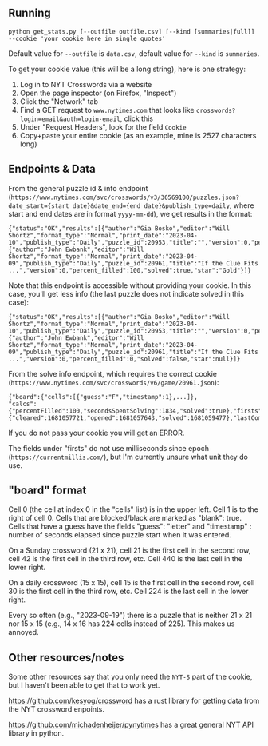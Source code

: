 Running
---
```
python get_stats.py [--outfile outfile.csv] [--kind [summaries|full]] --cookie 'your cookie here in single quotes'
```

Default value for `--outfile` is `data.csv`, default value for `--kind` is `summaries`.

To get your cookie value (this will be a long string), here is one strategy: 
1. Log in to NYT Crosswords via a website
2. Open the page inspector (on Firefox, "Inspect")
3. Click the "Network" tab
4. Find a GET request to `www.nytimes.com` that looks like `crosswords?login=email&auth=login-email`, click this
5. Under "Request Headers", look for the field `Cookie`
6. Copy+paste your entire cookie (as an example, mine is 2527 characters long)

Endpoints & Data
---
From the general puzzle id & info endpoint (`https://www.nytimes.com/svc/crosswords/v3/36569100/puzzles.json?date_start={start date}&date_end={end date}&publish_type=daily`, where start and end dates are in format `yyyy-mm-dd`), we get results in the format:

```
{"status":"OK","results":[{"author":"Gia Bosko","editor":"Will Shortz","format_type":"Normal","print_date":"2023-04-10","publish_type":"Daily","puzzle_id":20953,"title":"","version":0,"percent_filled":0,"solved":false,"star":null},{"author":"John Ewbank","editor":"Will Shortz","format_type":"Normal","print_date":"2023-04-09","publish_type":"Daily","puzzle_id":20961,"title":"If the Clue Fits ...","version":0,"percent_filled":100,"solved":true,"star":"Gold"}]}
```
Note that this endpoint is accessible without providing your cookie. In this case, you'll get less info (the last puzzle does not indicate solved in this case):

```
{"status":"OK","results":[{"author":"Gia Bosko","editor":"Will Shortz","format_type":"Normal","print_date":"2023-04-10","publish_type":"Daily","puzzle_id":20953,"title":"","version":0,"percent_filled":0,"solved":false,"star":null},{"author":"John Ewbank","editor":"Will Shortz","format_type":"Normal","print_date":"2023-04-09","publish_type":"Daily","puzzle_id":20961,"title":"If the Clue Fits ...","version":0,"percent_filled":0,"solved":false,"star":null}]}
```

From the solve info endpoint, which requires the correct cookie (`https://www.nytimes.com/svc/crosswords/v6/game/20961.json`):

```
{"board":{"cells":[{"guess":"F","timestamp":1},...]},
"calcs":{"percentFilled":100,"secondsSpentSolving":1834,"solved":true},"firsts":{"cleared":1681057721,"opened":1681057643,"solved":1681059477},"lastCommitID":"xxxxx","puzzleID":20961,"timestamp":1681059478,"userID":XXXXXX,"minGuessTime":1681057686,"lastSolve":1681059477}
```
If you do not pass your cookie you will get an ERROR.

The fields under "firsts" do not use milliseconds since epoch (`https://currentmillis.com/`), but I'm currently unsure what unit they do use.

"board" format
------
Cell 0 (the cell at index 0 in the "cells" list) is in the upper left.
Cell 1 is to the right of cell 0.
Cells that are blocked/black are marked as "blank": true.
Cells that have a guess have the fields "guess": "letter" and "timestamp" : number of seconds elapsed since puzzle start when it was entered.

On a Sunday crossword (21 x 21), cell 21 is the first cell in the second row, cell 42 is the first cell in the third row, etc. Cell 440 is the last cell in the lower right.

On a daily crossword (15 x 15), cell 15 is the first cell in the second row, cell 30 is the first cell in the third row, etc. Cell 224 is the last cell in the lower right.

Every so often (e.g., "2023-09-19") there is a puzzle that is neither 21 x 21 nor 15 x 15 (e.g., 14 x 16 has 224 cells instead of 225). This makes us annoyed.


Other resources/notes
---
Some other resources say that you only need the `NYT-S` part of the cookie, but I haven't been able to get that to work yet.

https://github.com/kesyog/crossword has a rust library for getting data from the NYT crossword enpoints.

https://github.com/michadenheijer/pynytimes has a great general NYT API library in python.


